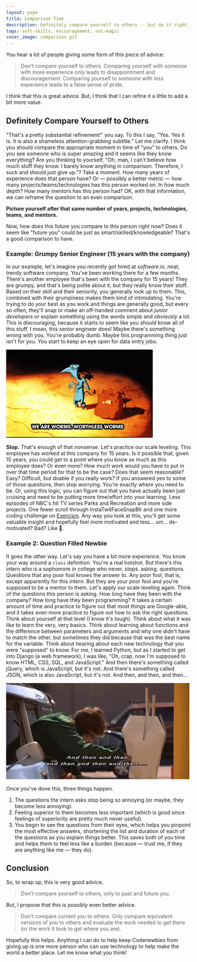 ```yaml
---
layout: page
title: Comparison Time
description: Definitely compare yourself to others -- but do it right.
tags: soft-skills, encouragement, not-magic
cover_image: comparison.gif
---
```


You hear a lot of people giving some form of this piece of advice:

> Don't compare yourself to others.  Comparing yourself with someone with more experience only leads to disappointment and discouragement.  Comparing yourself to someone with less experience leads to a false sense of pride.

I think that this is great advice.  But, I think that I can refine it a little to add a bit more value.

## Definitely Compare Yourself to Others

"That's a pretty substantial refinement!" you say.  To this I say, "Yes.  Yes it is.  It is also a shameless attention-grabbing subtitle."  Let me clarify.  I think you should compare the appropriate moment in time of "you" to others.  Do you see someone who is super amazing and it seems like they know everything?  Are you thinking to yourself, "Oh, man, I can't believe how much stuff they know.  I barely know anything in comparison.  Therefore, I suck and should just give up."?  Take a moment.  How many years of experience does that person have?  Or — possibly a better metric — how many projects/teams/technologies has this person worked on.  In how much depth?  How many mentors has this person had?  OK, with that information, we can reframe the question to an even comparison.  

**Picture yourself after that same number of years, projects, technologies, teams, and mentors.**  

Now, how does this future you compare to this person right now?  Does it seem like "future you" could be just as smart/skilled/knowledgeable?  That's a good comparison to have.

### Example: Grumpy Senior Engineer (15 years with the company)

In our example, let's imagine you recently got hired at *software.io*, neat, trendy software company.  You've been working there for a few months.  There's another employee that's been with the company for 15 years!  They are grumpy, and that's being polite about it, but they really know their stuff.  Based on their skill and their seniority, you generally look up to them.  This, combined with their grumpiness makes them kind of intimidating.  You're trying to do your best as you work and things are generally good, but every so often, they'll snap or make an off-handed comment about *junior developers* or explain something using the words *simple* and *obviously* a lot.  This is discouraging, because it starts to seem like you *should* know all of this stuff.  I mean, this senior engineer does!  Maybe there's something wrong with you.  You're probably dumb.  Maybe this programming thing just isn't for you.  You start to keep an eye open for data entry jobs.

![We are worms!](/img/worms.gif)

**Stop.**  That's enough of that nonsense.  Let's practice our scale leveling.  This employee has worked at this company for 15 years.  Is it possible that, given 15 years, you could get to a point where you know as much as this employee does?  Or even more?  How much work would you have to put in over that time period for that to be the case?  Does that seem reasonable?  Easy?  Difficult, but doable if you really work?  If you answered yes to some of those questions, then stop worrying.  You're exactly where you need to be.  Or, using this logic, you can figure out that you have actually been just cruising and need to be putting more time/effort into your learning.  Less episodes of NBC's hit TV series Parks and Recreation and more side projects.  One fewer scroll through InstaTwitFaceSnapBlr and one more coding challenge on [Exercism](http://exercism.io/).  Any way you look at this, you'll get some valuable insight and hopefully feel more motivated and less… um… de-motivated?  Bad?  Like 💩.

### Example 2: Question Filled Newbie

It goes the other way.  Let's say you have a bit more experience.  You know your way around a `class` definition.  You're a real hotshot.  But there's this intern who is a sophomore in college who never. stops. asking. questions.  Questions that any poor fool knows the answer to.  Any poor fool, that is, except apparently for this intern.  But they are your poor fool and you're supposed to be a mentor to them.  Let's apply our scale leveling again.  Think of the questions this person is asking.  How long have they been with the company?  How long have they been programming?  It takes a certain amount of time and practice to figure out that most things are Google-able, and it takes even more practice to figure out how to ask the right questions.  Think about yourself at that level (I know it's tough).  Think about what it was like to learn the very, very basics.  Think about learning about functions and the difference between parameters and arguments and why one didn't have to match the other, but sometimes they did because that was the best name for the variable.  Think about hearing about each new technology that you were "supposed" to know.  For me, I learned Python, but as I started to get into Django (a web framework), I was like, "Oh, crap, now I'm supposed to know HTML, CSS, SQL, and JavaScript."  And then there's something called jQuery, which is JavaScript, but it's not.  And there's something called JSON, which is also JavaScript, but it's not.  And then, and then, and then...

![And then and then and then](/img/and-then.gif)

Once you've done this, three things happen.

1. The questions the intern asks stop being so annoying (or maybe, they become less annoying).
2. Feeling superior to them becomes less important (which is good since feelings of superiority are pretty much never useful).
3. You begin to see the questions from their eyes, which helps you pinpoint the most effective answers, shortening the list and duration of each of the questions as you explain things better.  This saves both of you time and helps them to feel less like a burden (because — trust me, if they are anything like me — they do).

## Conclusion

So, to wrap up, this is very good advice.

> Don't compare yourself to others, only to past and future you.

But, I propose that this is possibly even better advice.

> Don't compare current you to others.  Only compare equivalent versions of you to others and evaluate the work needed to get there (or the work it took to get where you are).

Hopefully this helps.  Anything I can do to help keep Codenewbies from giving up is one more person who can use technology to help make the world a better place.  Let me know what you think!